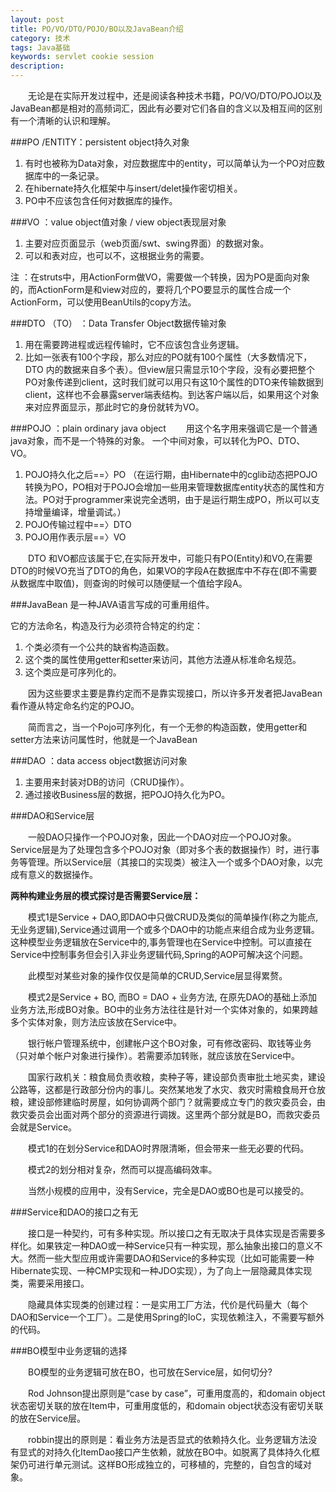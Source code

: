 ```yaml
---
layout: post
title: PO/VO/DTO/POJO/BO以及JavaBean介绍
category: 技术
tags: Java基础
keywords: servlet cookie session
description:
---
```



　　无论是在实际开发过程中，还是阅读各种技术书籍，PO/VO/DTO/POJO以及JavaBean都是相对的高频词汇，因此有必要对它们各自的含义以及相互间的区别有一个清晰的认识和理解。

###PO /ENTITY：persistent object持久对象
1. 有时也被称为Data对象，对应数据库中的entity，可以简单认为一个PO对应数据库中的一条记录。
2. 在hibernate持久化框架中与insert/delet操作密切相关。
3. PO中不应该包含任何对数据库的操作。

###VO ：value object值对象 / view object表现层对象
1. 主要对应页面显示（web页面/swt、swing界面）的数据对象。
2. 可以和表对应，也可以不，这根据业务的需要。

注 ：在struts中，用ActionForm做VO，需要做一个转换，因为PO是面向对象的，而ActionForm是和view对应的，要将几个PO要显示的属性合成一个ActionForm，可以使用BeanUtils的copy方法。

###DTO （TO） ：Data Transfer Object数据传输对象
1. 用在需要跨进程或远程传输时，它不应该包含业务逻辑。
2. 比如一张表有100个字段，那么对应的PO就有100个属性（大多数情况下，DTO 内的数据来自多个表）。但view层只需显示10个字段，没有必要把整个PO对象传递到client，这时我们就可以用只有这10个属性的DTO来传输数据到client，这样也不会暴露server端表结构。到达客户端以后，如果用这个对象来对应界面显示，那此时它的身份就转为VO。

###POJO ：plain ordinary java object
　　用这个名字用来强调它是一个普通java对象，而不是一个特殊的对象。
一个中间对象，可以转化为PO、DTO、VO。

1. POJO持久化之后==〉PO
（在运行期，由Hibernate中的cglib动态把POJO转换为PO，PO相对于POJO会增加一些用来管理数据库entity状态的属性和方法。PO对于programmer来说完全透明，由于是运行期生成PO，所以可以支持增量编译，增量调试。）
2. POJO传输过程中==〉DTO
3. POJO用作表示层==〉VO

　　DTO 和VO都应该属于它,在实际开发中，可能只有PO(Entity)和VO,在需要DTO的时候VO充当了DTO的角色，如果VO的字段A在数据库中不存在(即不需要从数据库中取值)，则查询的时候可以随便赋一个值给字段A。

###JavaBean 是一种JAVA语言写成的可重用组件。

它的方法命名，构造及行为必须符合特定的约定：
1. 个类必须有一个公共的缺省构造函数。
2. 这个类的属性使用getter和setter来访问，其他方法遵从标准命名规范。
3. 这个类应是可序列化的。

　　因为这些要求主要是靠约定而不是靠实现接口，所以许多开发者把JavaBean看作遵从特定命名约定的POJO。

　　简而言之，当一个Pojo可序列化，有一个无参的构造函数，使用getter和setter方法来访问属性时，他就是一个JavaBean

###DAO ：data access object数据访问对象
1. 主要用来封装对DB的访问（CRUD操作）。
2. 通过接收Business层的数据，把POJO持久化为PO。


###DAO和Service层

　　一般DAO只操作一个POJO对象，因此一个DAO对应一个POJO对象。 Service层是为了处理包含多个POJO对象（即对多个表的数据操作）时，进行事务等管理。所以Service层（其接口的实现类）被注入一个或多个DAO对象，以完成有意义的数据操作。


**两种构建业务层的模式探讨是否需要Service层：**

　　模式1是Service + DAO,即DAO中只做CRUD及类似的简单操作(称之为能点,无业务逻辑),Service通过调用一个或多个DAO中的功能点来组合成为业务逻辑。       这种模型业务逻辑放在Service中的,事务管理也在Service中控制。可以直接在Service中控制事务但会引入非业务逻辑代码,Spring的AOP可解决这个问题。

　　此模型对某些对象的操作仅仅是简单的CRUD,Service层显得累赘。

　　模式2是Service + BO, 而BO = DAO + 业务方法, 在原先DAO的基础上添加业务方法,形成BO对象。BO中的业务方法往往是针对一个实体对象的，如果跨越多个实体对象，则方法应该放在Service中。

　　银行帐户管理系统中，创建帐户这个BO对象，可有修改密码、取钱等业务（只对单个帐户对象进行操作）。若需要添加转账，就应该放在Service中。

　　国家行政机关：粮食局负责收粮，卖种子等，建设部负责审批土地买卖，建设公路等，这都是行政部分份内的事儿。突然某地发了水灾、救灾时需粮食局开仓放粮，建设部修建临时房屋，如何协调两个部门？就需要成立专门的救灾委员会，由救灾委员会出面对两个部分的资源进行调拨。这里两个部分就是BO，而救灾委员会就是Service。

　　模式1的在划分Service和DAO时界限清晰，但会带来一些无必要的代码。

　　模式2的划分相对复杂，然而可以提高编码效率。

　　当然小规模的应用中，没有Service，完全是DAO或BO也是可以接受的。

###Service和DAO的接口之有无

　　接口是一种契约，可有多种实现。所以接口之有无取决于具体实现是否需要多样化。如果铁定一种DAO或一种Service只有一种实现，那么抽象出接口的意义不大。然而一些大型应用或许需要DAO和Service的多种实现（比如可能需要一种Hibernate实现、一种CMP实现和一种JDO实现），为了向上一层隐藏具体实现类，需要采用接口。

　　隐藏具体实现类的创建过程：一是实用工厂方法，代价是代码量大（每个DAO和Service一个工厂）。二是使用Spring的IoC，实现依赖注入，不需要写额外的代码。

###BO模型中业务逻辑的选择

　　BO模型的业务逻辑可放在BO，也可放在Service层，如何切分?

　　Rod Johnson提出原则是“case by case”，可重用度高的，和domain object状态密切关联的放在Item中，可重用度低的，和domain object状态没有密切关联的放在Service层。

　　robbin提出的原则是：看业务方法是否显式的依赖持久化。业务逻辑方法没有显式的对持久化ItemDao接口产生依赖，就放在BO中。如脱离了具体持久化框架仍可进行单元测试。这样BO形成独立的，可移植的，完整的，自包含的域对象。
